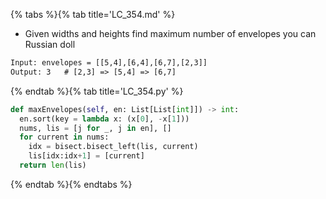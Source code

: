 {% tabs %}{% tab title='LC_354.md' %}

* Given widths and heights find maximum number of envelopes you can Russian doll

```txt
Input: envelopes = [[5,4],[6,4],[6,7],[2,3]]
Output: 3   # [2,3] => [5,4] => [6,7]
```

{% endtab %}{% tab title='LC_354.py' %}

```py
def maxEnvelopes(self, en: List[List[int]]) -> int:
  en.sort(key = lambda x: (x[0], -x[1]))
  nums, lis = [j for _, j in en], []
  for current in nums:
    idx = bisect.bisect_left(lis, current)
    lis[idx:idx+1] = [current]
  return len(lis)
```

{% endtab %}{% endtabs %}
